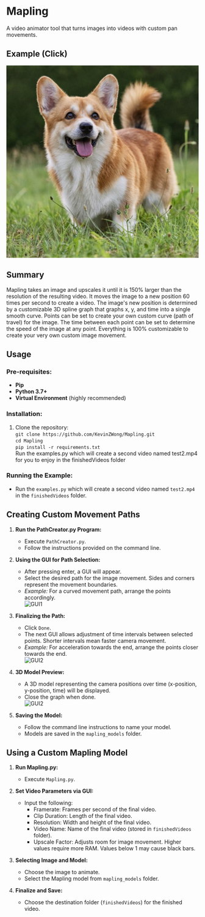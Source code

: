 # Mapling
A video animator tool that turns images into videos with custom pan movements.

## Example (Click)
[![Mapling Example](https://github.com/KevinZWong/Mapling/blob/main/images/corgi.jpg)](https://youtube.com/shorts/YtoLPY6lriI?feature=share)

## Summary
Mapling takes an image and upscales it until it is 150% larger than the resolution of the resulting video. It moves the image to a new position 60 times per second to create a video. The image's new position is determined by a customizable 3D spline graph that graphs x, y, and time into a single smooth curve. Points can be set to create your own custom curve (path of travel) for the image. The time between each point can be set to determine the speed of the image at any point. Everything is 100% customizable to create your very own custom image movement.  
## Usage

### **Pre-requisites:**
- **Pip**
- **Python 3.7+**
- **Virtual Environment** (highly recommended)

### **Installation:**
1. Clone the repository:   
`git clone https://github.com/KevinZWong/Mapling.git`  
`cd Mapling`  
`pip install -r requirements.txt`  
Run the examples.py which will create a second video named test2.mp4 for you to enjoy in the finishedVideos folder

### **Running the Example:**
- Run the `examples.py` which will create a second video named `test2.mp4` in the `finishedVideos` folder.

## Creating Custom Movement Paths

1. **Run the PathCreator.py Program:**
   - Execute `PathCreator.py`.
   - Follow the instructions provided on the command line.

2. **Using the GUI for Path Selection:**
   - After pressing enter, a GUI will appear.
   - Select the desired path for the image movement. Sides and corners represent the movement boundaries.
   - *Example:* For a curved movement path, arrange the points accordingly.  
![GUI1]([https://github.com/KevinZWong/Mapling/blob/main/images/guild_gui1.jpg])

3. **Finalizing the Path:**
   - Click `Done`.
   - The next GUI allows adjustment of time intervals between selected points. Shorter intervals mean faster camera movement.
   - *Example:* For acceleration towards the end, arrange the points closer towards the end.  
![GUI2]([[https://github.com/KevinZWong/Mapling/blob/main/images/guild_gui2.jpg])

4. **3D Model Preview:**
   - A 3D model representing the camera positions over time (x-position, y-position, time) will be displayed.
   - Close the graph when done.  
![GUI2]([[https://github.com/KevinZWong/Mapling/blob/main/images/guild_gui3.jpg])
5. **Saving the Model:**
   - Follow the command line instructions to name your model.
   - Models are saved in the `mapling_models` folder.

## Using a Custom Mapling Model

1. **Run Mapling.py:**
   - Execute `Mapling.py`.

2. **Set Video Parameters via GUI:**
   - Input the following:
     - Framerate: Frames per second of the final video.
     - Clip Duration: Length of the final video.
     - Resolution: Width and height of the final video.
     - Video Name: Name of the final video (stored in `finishedVideos` folder).
     - Upscale Factor: Adjusts room for image movement. Higher values require more RAM. Values below 1 may cause black bars.

3. **Selecting Image and Model:**
   - Choose the image to animate.
   - Select the Mapling model from `mapling_models` folder.

4. **Finalize and Save:**
   - Choose the destination folder (`finishedVideos`) for the finished video.
